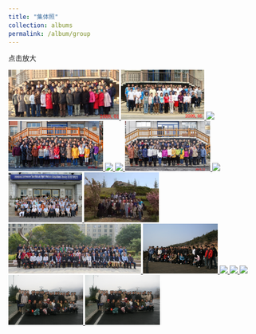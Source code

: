 ```yaml
---
title: "集体照"
collection: albums
permalink: /album/group
---
```

点击放大

<a href="../keli_photo/group/2008_1.jpg">
  <img src="../keli_photo/group/2008_1.jpg", height="100">
</a>
<a href="../keli_photo/group/2009_0526.jpg">
  <img src="../keli_photo/group/2009_0526.jpg", height="100">
</a>
<a href="../keli_photo/group/2012.11.26.jpg">
  <img src="../keli_photo/group/2012.11.26.jpg", height="100">
</a>
<a href="../keli_photo/group/2013_1223.jpg">
  <img src="../keli_photo/group/2013_1223.jpg", height="100">
</a>
<a href="../keli_photo/group/2015.9.14.jpg">
  <img src="../keli_photo/group/2015.9.14.jpg", height="100">
</a>
<a href="../keli_photo/group/2016.10.10.jpg">
  <img src="../keli_photo/group/2016.10.10.jpg", height="100">
</a>
<a href="../keli_photo/group/20141201_GroupPhoto.jpg">
  <img src="../keli_photo/group/20141201_GroupPhoto.jpg", height="100">
</a>
<a href="../keli_photo/group/IMG_6588.JPG">
  <img src="../keli_photo/group/IMG_6588.JPG", height="100">
</a>
<a href="../keli_photo/group/W020141024386453400645.jpg">
  <img src="../keli_photo/group/W020141024386453400645.jpg", height="100">
</a>
<a href="../keli_photo/group/WeChat Image_20220322205024.jpg">
  <img src="../keli_photo/group/WeChat Image_20220322205024.jpg", height="100">
</a>
<a href="../keli_photo/group/WeChat Image_20220322213943.jpg">
  <img src="../keli_photo/group/WeChat Image_20220322213943.jpg", height="100">
</a>
<a href="../keli_photo/group/WeChat Image_20220323135337.jpg">
  <img src="../keli_photo/group/WeChat Image_20220323135337.jpg", height="100">
</a>
<a href="../keli_photo/group/WeChat Image_20220323140824.jpg">
  <img src="../keli_photo/group/WeChat Image_20220323140824.jpg", height="100">
</a>
<a href="../keli_photo/group/WeChat Image_20220323141112.jpg">
  <img src="../keli_photo/group/WeChat Image_20220323141112.jpg", height="100">
</a>
<a href="../keli_photo/group/WeChat Image_20220323141826.jpg">
  <img src="../keli_photo/group/WeChat Image_20220323141826.jpg", height="100">
</a>
<a href="../keli_photo/group/WeChat Image_20220323142227.jpg">
  <img src="../keli_photo/group/WeChat Image_20220323142227.jpg", height="100">
</a>
<a href="../keli_photo/group/WeChat Image_20220323142254.jpg">
  <img src="../keli_photo/group/WeChat Image_20220323142254.jpg", height="100">
</a>
